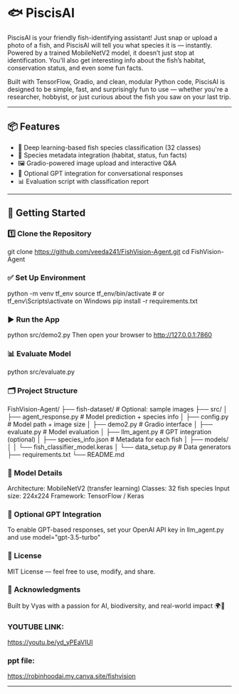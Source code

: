 # 🐟 PiscisAI

PiscisAI is your friendly fish-identifying assistant! Just snap or upload a photo of a fish, and PiscisAI will tell you what species it is — instantly. Powered by a trained MobileNetV2 model, it doesn’t just stop at identification. You’ll also get interesting info about the fish’s habitat, conservation status, and even some fun facts.

Built with TensorFlow, Gradio, and clean, modular Python code, PiscisAI is designed to be simple, fast, and surprisingly fun to use — whether you're a researcher, hobbyist, or just curious about the fish you saw on your last trip.

---

## 📦 Features

- 🧠 Deep learning-based fish species classification (32 classes)
- 📘 Species metadata integration (habitat, status, fun facts)
- 🖼️ Gradio-powered image upload and interactive Q&A
- 💬 Optional GPT integration for conversational responses
- 📊 Evaluation script with classification report

---

## 🚀 Getting Started

### 1️⃣ Clone the Repository

git clone https://github.com/veeda241/FishVision-Agent.git
cd FishVision-Agent


### ✅ Set Up Environment

python -m venv tf_env
source tf_env/bin/activate  # or tf_env\Scripts\activate on Windows
pip install -r requirements.txt

### ▶️ Run the App

python src/demo2.py
Then open your browser to http://127.0.0.1:7860

### 📊 Evaluate Model

python src/evaluate.py

### 🗂 Project Structure

FishVision-Agent/
├── fish-dataset/              # Optional: sample images
├── src/
│   ├── agent_response.py      # Model prediction + species info
│   ├── config.py              # Model path + image size
│   ├── demo2.py               # Gradio interface
│   ├── evaluate.py            # Model evaluation
│   ├── llm_agent.py           # GPT integration (optional)
│   ├── species_info.json      # Metadata for each fish
│   ├── models/
│   │   └── fish_classifier_model.keras
│   └── data_setup.py          # Data generators
├── requirements.txt
└── README.md


### 🧠 Model Details

Architecture: MobileNetV2 (transfer learning)
Classes: 32 fish species
Input size: 224x224
Framework: TensorFlow / Keras


### 🤖 Optional GPT Integration

To enable GPT-based responses, set your OpenAI API key in llm_agent.py and use model="gpt-3.5-turbo"


### 📜 License

MIT License — feel free to use, modify, and share.

### 🙌 Acknowledgments

Built by Vyas with a passion for AI, biodiversity, and real-world impact 🌍🐠
### YOUTUBE LINK:
https://youtu.be/yd_yPEaVIUI

### ppt file:
https://robinhoodai.my.canva.site/fishvision

---
